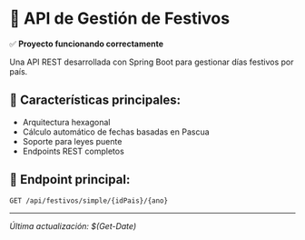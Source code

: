 # 🎉 API de Gestión de Festivos

✅ **Proyecto funcionando correctamente**

Una API REST desarrollada con Spring Boot para gestionar días festivos por país.

## 🚀 Características principales:
- Arquitectura hexagonal
- Cálculo automático de fechas basadas en Pascua
- Soporte para leyes puente
- Endpoints REST completos

## 📡 Endpoint principal:
```
GET /api/festivos/simple/{idPais}/{ano}
```

---
*Última actualización: $(Get-Date)*